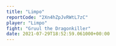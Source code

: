 ```yaml
---
title: "Limpo"
reportCode: "2Xn4hZpJvRWtL7zC"
player: "Limpo"
fight: "Gruul the Dragonkiller"
date: 2021-07-29T18:52:59.061000+00:00
---
```

